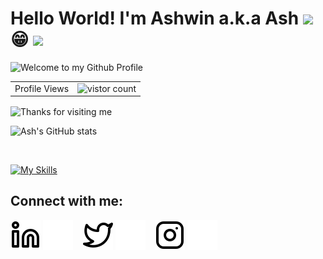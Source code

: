 # Hello World! I'm Ashwin a.k.a Ash  <img src="https://raw.githubusercontent.com/aemmadi/aemmadi/master/wave.gif" width="25"> 😁 <img src="https://raw.githubusercontent.com/aemmadi/aemmadi/master/wave.gif" width="25">

<!--
**Ash-Codename47/Ash-Codename47** is a ✨ _special_ ✨ repository because its `README.md` (this file) appears on your GitHub profile.

Here are some ideas to get you started:

- 🔭 I’m currently working on ...
- 🌱 I’m currently learning ...
- 👯 I’m looking to collaborate on ...
- 🤔 I’m looking for help with ...
- 💬 Ask me about ...
- 📫 How to reach me: ...
- 😄 Pronouns: ...
- ⚡ Fun fact: ...
-->

<img src="https://github.com/BrunnerLivio/brunnerlivio/blob/master/images/welcome.png?raw=true" style="max-width: 100%;" alt="Welcome to my Github Profile" />
  
<table align="center">
  <tr>
    <td> Profile Views </td>
    <td><img src="https://profile-counter.glitch.me/Ash-Codename47/count.svg" alt="vistor count" height="20" /></td>
  </tr>
</table>

<img height="100" alt="Thanks for visiting me" width="100%" align="center" src="https://raw.githubusercontent.com/BrunnerLivio/brunnerlivio/master/images/marquee.svg" />

![Ash's GitHub stats](https://github-readme-stats.vercel.app/api?username=Ash-Codename47&show_icons=true&theme=dark)

<br />

[![My Skills](https://skillicons.dev/icons?i=git,cpp,java,html,css,js,jquery,nodejs,react)](https://skillicons.dev)


## Connect with me:

[![linkedin](./img/linkedin-light.svg)](https://linkedin.com/in/ashwin-kumar-jk-4a6a87103#gh-light-mode-only)
[![linkedin](./img/linkedin-dark.svg)](https://linkedin.com/in/ashwin-kumar-jk-4a6a87103#gh-dark-mode-only)
&nbsp;&nbsp;
[![twitter](./img/twitter-light.svg)](https://twitter.com/jkak27#gh-light-mode-only)
[![twitter](./img/twitter-dark.svg)](https://twitter.com/jkak27#gh-dark-mode-only)
&nbsp;&nbsp;
[![instagram](./img/instagram-light.svg)](https://instagram.com/jkak_27#gh-light-mode-only)
[![instagram](./img/instagram-dark.svg)](https://instagram.com/jkak_27#gh-dark-mode-only)


[linkedin]: https://www.linkedin.com/in/ashwin-kumar-jk-4a6a87103/
[twitter]: https://twitter.com/jkak27
[instagram]: https://www.instagram.com/jkak_27

